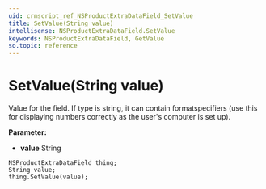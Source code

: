 ```yaml
---
uid: crmscript_ref_NSProductExtraDataField_SetValue
title: SetValue(String value)
intellisense: NSProductExtraDataField.SetValue
keywords: NSProductExtraDataField, GetValue
so.topic: reference
---
```


# SetValue(String value)

Value for the field. If type is string, it can contain formatspecifiers (use this for displaying numbers correctly as the user's computer is set up).

**Parameter:** 
* **value** String

```crmscript
NSProductExtraDataField thing;
String value;
thing.SetValue(value);
```


